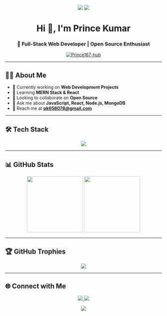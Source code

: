 <!-- Header Banner -->
<p align="center">
  <img src="https://readme-typing-svg.herokuapp.com?font=Fira+Code&size=30&pause=1000&color=00FF00&center=true&vCenter=true&width=700&lines=Hey+👋,+I'm+Prince+Kumar!;Full+Stack+Web+Developer+🚀;Open+Source+Contributor+❤️;Always+Learning+New+Things+🔥" />
  <img src="https://capsule-render.vercel.app/api?type=waving&color=0:FF5733,100:FFC300&height=180&section=header&fontColor=fff&animation=twinkling" />
</p>

<h1 align="center" bg_color"black">Hi 👋, I'm Prince Kumar</h1>
<h3 align="center">🚀 Full-Stack Web Developer | Open Source Enthusiast</h3>

<p align="center">
  <a href="https://github.com/Prince167-hub">
    <img src="https://komarev.com/ghpvc/?username=Prince167-hub&label=Profile%20Views&color=0e75b6&style=flat" alt="Prince167-hub" />
  </a>
</p>

---

## 👨‍💻 About Me  
- 🔭 Currently working on **Web Development Projects**  
- 🌱 Learning **MERN Stack & React**  
- 👯 Looking to collaborate on **Open Source**  
- 💬 Ask me about **JavaScript, React, Node.js, MongoDB**  
- 📧 Reach me at **pk658078@gmail.com**  

---

## 🛠 Tech Stack  
<p align="center">
  <img src="https://skillicons.dev/icons?i=html,css,js,react,nodejs,express,mongodb,tailwind,git,github,vscode,figma" />
</p>

---

## 📊 GitHub Stats  
<p align="center">
  <img src="https://github-readme-stats.vercel.app/api?username=Prince167-hub&show_icons=true&theme=tokyonight" height="180px"/>
  <img src="https://github-readme-streak-stats.herokuapp.com/?user=Prince167-hub&theme=tokyonight" height="180px"/>
</p>

---

## 🏆 GitHub Trophies  
<p align="center">
  <img src="https://github-profile-trophy.vercel.app/?username=Prince167-hub&theme=tokyonight&margin-w=8&margin-h=8&row=1&column=7" />
</p>

---

## 🌐 Connect with Me  
<p align="center">
  <a href="https://linkedin.com/in/prince-kumar-728602283" target="_blank">
    <img src="https://img.shields.io/badge/LinkedIn-blue?style=flat&logo=linkedin" />
  </a>
  <a href="mailto:pk658078@gmail.com">
    <img src="https://img.shields.io/badge/Email-D14836?style=flat&logo=gmail&logoColor=white" />
  </a>
</p>

<!-- Footer Banner -->
<p align="center">
  <img src="https://capsule-render.vercel.app/api?type=waving&color=0:FF5733,100:FFC300&height=120&section=footer"/>
</p>
